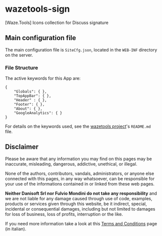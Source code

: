 # wazetools-sign

[Waze.Tools] Icons collection for Discuss signature

## Main configuration file

The main configuration file is `SiteCfg.json`, located in the `WEB-INF` directory on the server.

### File Structure

The active keywords for this App are:

    {
	    "Globals": { },
	    "TopAppBar": { },
	    "Header" : { },
	    "Footer": { },
	    "About": { },
	    "GoogleAnalytics": { }
    }

For details on the keywords used, see the [wazetools project](https://github.com/fmondini/wazetools)'s `README.md` file.

## Disclaimer

Please be aware that any information you may find on this pages may be inaccurate, misleading, dangerous, addictive, unethical, or illegal.

None of the authors, contributors, vandals, administrators, or anyone else connected with this pages, in any way whatsoever, can be responsible for your use of the informations contained in or linked from these web pages.

**Neither Danisoft Srl nor Fulvio Mondini do not take any responsibility** and we are not liable for any damage caused through use of code, examples, products or services given through this website, be it indirect, special, incidental or consequential damages, including but not limited to damages for loss of business, loss of profits, interruption or the like.

If you need more information take a look at this [Terms and Conditions](https://danisoft.software/home/copyright.jsp) page (in italian).

